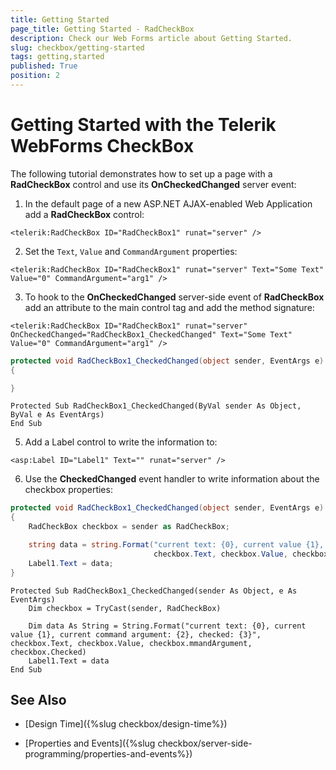 ```yaml
---
title: Getting Started
page_title: Getting Started - RadCheckBox
description: Check our Web Forms article about Getting Started.
slug: checkbox/getting-started
tags: getting,started
published: True
position: 2
---
```


# Getting Started with the Telerik WebForms CheckBox

The following tutorial demonstrates how to set up a page with a **RadCheckBox** control and use its **OnCheckedChanged** server event:

1) In the default page of a new ASP.NET AJAX-enabled Web Application add a **RadCheckBox** control:

````ASPX	
<telerik:RadCheckBox ID="RadCheckBox1" runat="server" />
````

2) Set the `Text`, `Value` and `CommandArgument` properties:

````ASPX
<telerik:RadCheckBox ID="RadCheckBox1" runat="server" Text="Some Text" Value="0" CommandArgument="arg1" />
````

3) To hook to the **OnCheckedChanged** server-side event of **RadCheckBox** add an attribute to the main control tag and add the method signature:

````ASPX
<telerik:RadCheckBox ID="RadCheckBox1" runat="server" OnCheckedChanged="RadCheckBox1_CheckedChanged" Text="Some Text" Value="0" CommandArgument="arg1" />
````

````C#
protected void RadCheckBox1_CheckedChanged(object sender, EventArgs e)
{

}
````
````VB
Protected Sub RadCheckBox1_CheckedChanged(ByVal sender As Object, ByVal e As EventArgs)
End Sub
````

5) Add a Label control to write the information to:

````ASPX
<asp:Label ID="Label1" Text="" runat="server" />
````

6) Use the **CheckedChanged** event handler to write information about the checkbox properties:

````C#
protected void RadCheckBox1_CheckedChanged(object sender, EventArgs e)
{
	RadCheckBox checkbox = sender as RadCheckBox;

	string data = string.Format("current text: {0}, current value {1}, current command argument: {2}, checked: {3}",
								checkbox.Text, checkbox.Value, checkbox.CommandArgument, checkbox.Checked);
	Label1.Text = data;
}
````
````VB
Protected Sub RadCheckBox1_CheckedChanged(sender As Object, e As EventArgs)
	Dim checkbox = TryCast(sender, RadCheckBox)

	Dim data As String = String.Format("current text: {0}, current value {1}, current command argument: {2}, checked: {3}", checkbox.Text, checkbox.Value, checkbox.mmandArgument, checkbox.Checked)
	Label1.Text = data
End Sub
````

## See Also

 * [Design Time]({%slug checkbox/design-time%})

 * [Properties and Events]({%slug checkbox/server-side-programming/properties-and-events%})
